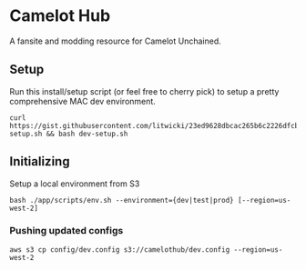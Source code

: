 # Camelot Hub

A fansite and modding resource for Camelot Unchained.

## Setup

Run this install/setup script (or feel free to cherry pick) to setup a pretty comprehensive MAC dev environment.

    curl https://gist.githubusercontent.com/litwicki/23ed9628dbcac265b6c2226dfcbe781f/raw/2ba9508868d808422aa9db78250b0b87edf1f0f7/dev-setup.sh && bash dev-setup.sh

## Initializing

Setup a local environment from S3

    bash ./app/scripts/env.sh --environment={dev|test|prod} [--region=us-west-2]

### Pushing updated configs

    aws s3 cp config/dev.config s3://camelothub/dev.config --region=us-west-2